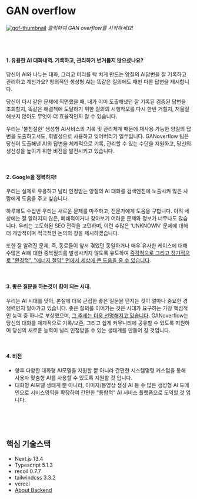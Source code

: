# GAN overflow

[![gof-thumbnail](https://github-production-user-asset-6210df.s3.amazonaws.com/65459616/262915829-edf725b8-089e-4591-9c1f-e083e092afb1.gif)](https://www.ganoverflow.com/)
*클릭하여 GAN overflow를 시작하세요!*

<br><br>

#### 1. 유용한 AI 대화내역. 기록하고, 관리하기 번거롭지 않으셨나요?
당신이 AI와 나누는 대화, 그리고 머리를 탁 치게 만드는 양질의 AI답변을 잘 기록하고 관리하고 계신가요?
창의적인 생성형 AI는 똑같은 질의에도 매번 다른 답변을 제시합니다. 

당신이 다시 같은 문제에 직면했을 때, 
내가 이미 도출해냈던 잘 기록된 검증된 답변을 조회할지, 똑같은 해결책에 도달하기 위한 질의의 시행착오를 다시 한번 거칠지, 저울질 해보지 않아도 무엇이 더 효율적인지 알 수 있습니다.

우리는 '불친절한' 생성형 AI서비스의 기록 및 관리체계 때문에 재사용 가능한 양질의 답변을 도출하고서도, 휘발성으로 사용하고 잊어버리기 일쑤입니다.
GANoverflow 팀은 당신이 도출해낸 AI의 답변을 체계적으로 기록, 관리할 수 있는 수단을 지원하고, 당신의 생산성을 높이기 위한 비전을 발전시키고 있습니다.

<br>

#### 2. Google을 정복하자! 
우리는 실제로 유용하고 널리 인정받는 양질의 AI 대화를 검색엔진에 노출시켜 많은 사람에게 도움을 주고 싶습니다. 

하루에도 수십번 우리는 새로운 문제를 마주하고, 전문가에게 도움을 구합니다. 아직 세상에는 잘 알려지지 않은, 폐쇄적이거나 찾아보기 어려운 문제와 정보가 너무나도 많습니다. 우리는 고도화된 SEO 전략을 고민하며, 이런 수많은 'UNKNOWN' 문제에 대해 더 개방적이며 적극적인 논의의 장을 제시하겠습니다.

또한 잘 알려진 문제, 즉, 동료들이 앞서 겪었던 동일하거나 매우 유사한 케이스에 대해 수많은 AI에 대한 중복질의를 발생시키지 않도록 유도하여 [즉각적으로 그리고 장기적으로 "환경적", "에너지 절약" 면에서 세상에 큰 도움을 줄 수 있습니다](http://www.esgeconomy.com/news/articleView.html?idxno=3069).

<br>

#### 3. 좋은 질문을 하는것이 힘이 되는 시대.
우리는 AI 시대를 맞아, 본질에 더욱 근접한 좋은 질문을 던지는 것이 얼마나 중요한 경쟁력인지 알아가고 있습니다.
좋은 질의를 이어가는 것은 시대가 요구하는 가장 핵심적인 능력 중 하나로 부상했으며, [그 추세는 더욱 선명해지고 있습니다](https://www.similarweb.com/blog/insights/ai-news/stack-overflow-chatgpt/).
GANoverflow는 당신의 대화를 체계적으로 기록/보존, 그리고 쉽게 커뮤니티에 공유할 수 있도록 지원하여 당신의 새로운 능력이 널리 인정받을 수 있는 생태계를 만들어 갈 것입니다.

<br>

#### 4. 비전
- 향후 다양한 대화형 AI모델을 지원할 뿐 아니라 간편한 시스템명령 커스텀을 통해 사용자 맞춤형 AI를 사용할 수 있도록 지원할 것 입니다.
- 대화형 AI모델 생태계 뿐 아니라, 이미지/동영상 생성 AI 등 수 많은 생성형 AI 도메인으로 서비스영역을 확장하여 간편한 "통합적" AI 서비스 플랫폼으로 도약할 것 입니다.


<br><br><br>

## 핵심 기술스택
- Next.js 13.4 
- Typescript 5.1.3
- recoil 0.7.7
- tailwindcss 3.3.2
- vercel 
- [About Backend](https://github.com/modulersYJ/ganoverflow-back)



